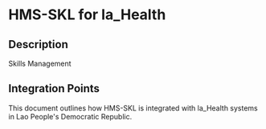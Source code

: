 # HMS-SKL for la_Health

## Description

Skills Management

## Integration Points

This document outlines how HMS-SKL is integrated with la_Health systems in Lao People's Democratic Republic.
